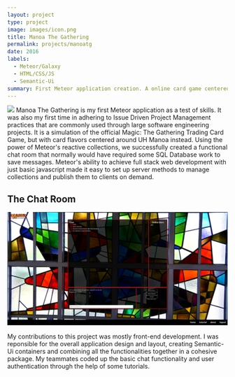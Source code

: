 ```yaml
---
layout: project
type: project
image: images/icon.png
title: Manoa The Gathering
permalink: projects/manoatg
date: 2016
labels:
  - Meteor/Galaxy
  - HTML/CSS/JS
  - Semantic-Ui
summary: First Meteor application creation. A online card game centered around UH Manoa's attractions. Based off Magic: The Gathering. 
---
```

<img src="../images/landing.png" class="ui image">
Manoa The Gathering is my first Meteor application as a test of skills. It was also my first time in
adhering to Issue Driven Project Management practices that are commonly used through large software engineering
projects. It is a simulation of the official Magic: The Gathering Trading Card Game, but with card flavors centered around UH
Manoa instead. Using the power of Meteor's reactive collections, we successfully created a functional
chat room that normally would have required some SQL Database work to save messages. Meteor's ability
to achieve full stack web development with just basic javascript made it easy to set up server methods
to manage collections and publish them to clients on demand.

## The Chat Room
<img src="../images/chat.png" class="ui image">

My contributions to this project was mostly front-end development. I was reponsible for the overall application design and layout, creating Semantic-Ui containers and combining all the functionalities together in a cohesive package. My teammates coded up the basic chat functionality and user authentication through the help of some tutorials. 
